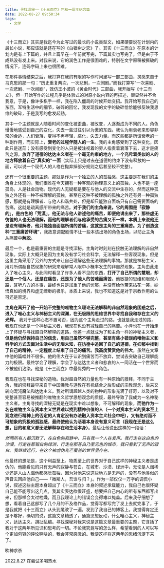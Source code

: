 ```yaml
---
title: 寻找深秘——《十三而立》完稿一周年纪念篇
date: 2022-08-27 09:50:34
tags: 
  - 文学

---
```


《十三而立》其实是我迄今为止写过的最长的小说类型文，如果硬要说在计划内的最长小说，那应该就是还在写的《白银树之恋》了。其实《十三而立》在原本的计划内是有上下篇的，并且上篇早在一年前就写完，下篇其实也写完了，但是由于不成熟没有发上来。对我来说，它的润色工作是很困难的，特别在文字原稿被撕破的情况下，连码字码上来也很困难。
<!--more-->

在那件事情结束之后，我打算在我的有限的写作时间里写一部三部曲，灵感来自于马克思的那一句：“历史重复两次，一次悲剧，一次闹剧。”而我打算写”一次喜剧、一次悲剧、一次闹剧“，效仿王小波的《黄金时代》三部曲，我开始写《十三而立》，但一开始写作的过程几乎是体验式的对原小说内容的再描述，很显然并不合我意，于是，像许多棋手一样，我在陷入僵局的时候开始变招。我开始写我自己的东西，军特生活中的细节，破碎的回忆，我发现我的文字的破碎恰恰能够反映我思维的破碎，于是我写的愈发起劲。

其中一个主题就是人随着时间的变化被歪曲，被改变，人逐渐成为不同的人。角色慢慢地感受到自己的变化，失去一些过往引以为傲的东西。我认为用衰老来形容非常的合适，人们衰落，变得不再年轻，腐化，失去力量。而这些都是所谓衰老的一种副作用，而实际上，**衰老的过程伴随人的一生**。我的主角感受到了这种变化，因此只是迷茫；没有感受到变化的人只是被注视着的旁人指责着衰落下去，这才是痛苦之源。**放弃了道德的达达主义者在一个毫无约束的地方，一个充斥着类似的人的地方释放着自己“真实的”一面**（实际上只是过去在道德的约束下没有释放的一面，可以说一个现代人的人格在抛弃掉部分规则之后甚至较不完整）。

还有一个很重要的主题，那就是作为一个独立的人的孤独感，这主要是在我们的主角身上体现的。我们很难在今天拥有一种客观的物理意义上的孤独，人也不是一座孤岛，人是社会动物。现代的人无疑都是要在与他人的交流中生存的，然而这种孤独之外还有一种不被理解的孤独，甚至在这种不被理解的孤独之外还有另一种孤独感，那就是有理解者、与他人和谐共处，但是却只能独自面临只有自己需要面临的苦痛，这就是疏离感所带来的痛苦。**对于我们的主角来说，它的周围是「寂静的」，是白色的「荒漠」，他无法与他人讲述他的痛苦，即便他讲出来了，那些虚无彷徨的人也无法理解，而他的理解者们与他承受的苦痛又不一样，本质上来说他还是没有理解者，他只能独自面临所谓的苦痛，这就是主角的三重痛苦。为了创造这种“三重痛苦环境”**，我故意调配剧情不让一些本该出场的角色出场，以防止主角从痛苦中**解脱**。

最后一个，也是最重要的主题是寻找深秘。主角时时刻刻在接触无法理解的非自然现象。实际上大概只是因为主角没有学习社会科学，无法解释一些客观现象。但是这里主角采用了另外的方式来让自己理解这些无法理解的事物。那就是神秘主义，用对所谓超自然现象的研究来理解常人眼中小概率发生的非自然现象。主角由此走入了唯心主义，与此同时看见了许多人看不见的东西，**打开了自己所谓的慧眼，却还是一个俗人，还是在痛苦，还是为了他人的苦难而痛苦**。他敏捷的思维和眼观六路，耳听八方的本事，最终也只是加重了他的忧郁，并没有给他带来拈花一笑，妙悟真如的境界和虚无缥缈的极乐，本质上来说，我也不知道这是对于宗教作用的认可还是否定。

**主角在离开了他一开始不完整的唯物主义理论无法解释的非自然现象的困惑之后，进入了唯心主义与神秘主义的深渊，在无极限的思维世界中寻找自我和存在主义的光辉。** 我对于这种心态不置可否，因为这个主角走过的路，也就是我走过的路，我现在也还是一个神秘主义者，我现在也没有减轻自己的痛苦。小泽也在一开始走上了怀疑与寻找超自然解释的道路，他差一点就成为了和主角一样的神秘主义者，**但是他仍然保持自己的信念，用自己虽然不够完整，甚至有些小错误的唯物主义和科学的方式去面对生活中的无限未知，在彷徨中追回了自己的道德，在抑郁中找到了自己的精神，一定程度上结束了自己的痛苦。我高度赞赏他的伟大**，虽然在文章中他的篇幅并不很多。他的伟大在于认识到痛苦而不放弃，尝试去突破自己理解能力的极限。最终学会了理解，学会了与达达主义者和悲哀的人一同活在一个世界而不被他们沾染。他是《十三而立》中最优秀的一个角色。

我现在也在寻找深秘的造物。我对超自然的力量也有一种原始的膜拜，不同于主角，我的崇拜最早来自于中国佛教与道教在有机结合之后形成的宗教观念，后来又转向混沌魔法和达达主义。我对所谓超越人类的物种的形象充满了好奇，以及对不完整甚至容易被推翻的唯物主义哲学思想观念的质疑，最终导致了我成为一名神秘主义者。主角寻找的深秘无疑是在现实中难以想象，不可解释的现象，**而他作为一名在唯物主义与资本主义世界难以找到精神价值的人（一个对资本主义的资本至上观念进行精神上的否定的人肯定没有办法融入资本主义社会中吧），又有绝对而不可想象的究极的孤独感，最终使他认为活着本身没有意义可言（我现在还是这么想，目的和意义都无法解释存在和生活本身）**。最后让他说出这样的一段话：

_然而所有人都沉默了，在白色的寂静中，只有我一个人在发声。我行走在这白色的沙漠，行走在那银白的绿洲，行走在那苍白乃至无色的城市，我只看到了无声的寂白。我继续远行，在这个被虚伪光芒覆盖的世界里存在。_

他最终的想法是，这个利益至上、物质至上的世界对于自己这样的神秘主义者是虚伪的，他能看见的只有无声的寂静与苍白，在城市、沙漠、绿洲中，无论是人烟稀少还是人山人海他都感觉孤独，因为对他来说这些地方是无声的，没有与他类似的声音去回应他自己——「微斯人，吾谁与归？」。作为一部仅仅一万字的调侃小说，叙述这些主题本身超出了《十三而立》本身的叙述承载能力，我自己也很怀疑自己能不能写出这几点，我其实表达欲很旺盛，想要把自己内心的所有东西都写出来，但那样会太过枯燥，而且我理论上的错误会变得难以掩盖。后来我仔细想了想，看着自己这部写了几个月的不及格作品，觉得写都写完了发上去就完事了，于是我就把《十三而立》从头到尾改了一遍，发到了我自己的博客上。我觉得肯定还是不够好，确切的说，这篇文章糟透了，通篇思想反动，什么唯心主义，神秘主义，达达主义，胡扯乱编。寻找深秘对我来说是这篇文章最重要的主题，它含括了我对于这两年所见识和思考的一切。不论我究竟写的怎么样，希望看到的人可以写个更加包容的评论啊啥的，我会非常感激的。我便这样将这两年的思绪沉淀下来了。

吹神求杀

2022.8.27 在尝试多喝热水
